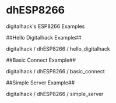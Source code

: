 dhESP8266
=========

digitalhack's ESP8266 Examples

##Hello Digitalhack Example##

digitalhack / dhESP8266 / hello_digitalhack

##Basic Connect Example##

digitalhack / dhESP8266 / basic_connect

##Simple Server Example##

digitalhack / dhESP8266 / simple_server
